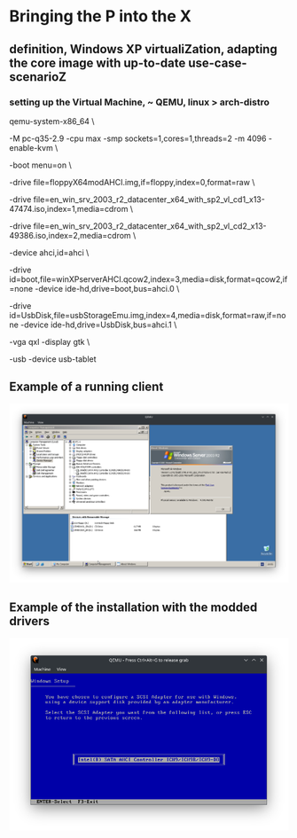 # Bringing the P into the X
## definition, Windows XP virtualiZation, adapting the core image with up-to-date use-case-scenarioZ

### setting up the Virtual Machine, ~ QEMU, linux > arch-distro


qemu-system-x86_64 \\

-M pc-q35-2.9 -cpu max -smp sockets=1,cores=1,threads=2 -m 4096 -enable-kvm \\

-boot menu=on \\

-drive file=floppyX64modAHCI.img,if=floppy,index=0,format=raw \\

-drive file=en_win_srv_2003_r2_datacenter_x64_with_sp2_vl_cd1_x13-47474.iso,index=1,media=cdrom \\

-drive file=en_win_srv_2003_r2_datacenter_x64_with_sp2_vl_cd2_x13-49386.iso,index=2,media=cdrom \\

-device ahci,id=ahci \\

-drive id=boot,file=winXPserverAHCI.qcow2,index=3,media=disk,format=qcow2,if=none -device ide-hd,drive=boot,bus=ahci.0 \\

-drive id=UsbDisk,file=usbStorageEmu.img,index=4,media=disk,format=raw,if=none -device ide-hd,drive=UsbDisk,bus=ahci.1 \\

-vga qxl -display gtk \\

-usb -device usb-tablet

## Example of a running client

<img src='QEMU_virtualGuest_ex1.png'>

## Example of the installation with the modded drivers

<img src='QEMU_virtualGuest_ex2.png'>
 

